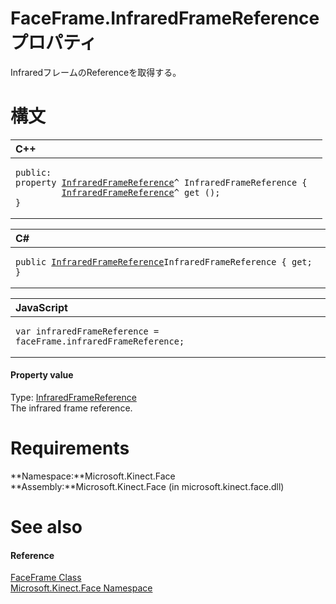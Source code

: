 FaceFrame.InfraredFrameReference プロパティ  
=========================================  

InfraredフレームのReferenceを取得する。
<span id="syntaxSection"></span>

構文
======  

<table>
<colgroup>
<col width="100%" />
</colgroup>
<thead>
<tr class="header">
<th align="left">C++</th>
</tr>
</thead>
<tbody>
<tr class="odd">
<td align="left"><pre><code>public:  
property <a href="../../../Kinect/InfraredFrameReference_Class.md">InfraredFrameReference</a>^ InfraredFrameReference {  
         <a href="../../../Kinect/InfraredFrameReference_Class.md">InfraredFrameReference</a>^ get ();  
}</code></pre></td>
</tr>
</tbody>
</table>

<table>
<colgroup>
<col width="100%" />
</colgroup>
<thead>
<tr class="header">
<th align="left">C#</th>
</tr>
</thead>
<tbody>
<tr class="odd">
<td align="left"><pre><code>public <a href="../../../Kinect/InfraredFrameReference_Class.md">InfraredFrameReference</a>InfraredFrameReference { get; }</code></pre></td>
</tr>
</tbody>
</table>

<table>
<colgroup>
<col width="100%" />
</colgroup>
<thead>
<tr class="header">
<th align="left">JavaScript</th>
</tr>
</thead>
<tbody>
<tr class="odd">
<td align="left"><pre><code>var infraredFrameReference = faceFrame.infraredFrameReference;</code></pre></td>
</tr>
</tbody>
</table>

<span id="ID4ER"></span>
#### Property value  

Type: [InfraredFrameReference](../../../Kinect/InfraredFrameReference_Class.md)  
The infrared frame reference.  

<span id="requirements"></span>

Requirements  
============  

**Namespace:**Microsoft.Kinect.Face  
**Assembly:**Microsoft.Kinect.Face (in microsoft.kinect.face.dll)  

<span id="ID4ECB"></span>

See also  
========  

<span id="ID4EEB"></span>
#### Reference  

[FaceFrame Class](../../FaceFrame_Class.md)  
 [Microsoft.Kinect.Face Namespace](../../../Kinect.Face.md)  



<!--Please do not edit the data in the comment block below.-->
<!--
TOCTitle : InfraredFrameReference Property
RLTitle : FaceFrame.InfraredFrameReference Property
KeywordK : InfraredFrameReference property
KeywordK : FaceFrame.InfraredFrameReference property
KeywordF : Microsoft.Kinect.Face.FaceFrame.InfraredFrameReference
KeywordF : FaceFrame.InfraredFrameReference
KeywordF : InfraredFrameReference
KeywordF : Microsoft.Kinect.Face.FaceFrame.InfraredFrameReference
KeywordA : P:Microsoft.Kinect.Face.FaceFrame.InfraredFrameReference
AssetID : P:Microsoft.Kinect.Face.FaceFrame.InfraredFrameReference
Locale : en-us
CommunityContent : 1
APIType : Managed
APILocation : microsoft.kinect.face.dll
APIName : Microsoft.Kinect.Face.FaceFrame.InfraredFrameReference
TargetOS : Windows
TopicType : kbSyntax
DevLang : VB
DevLang : CSharp
DevLang : JavaScript
DevLang : C++
DocSet : K4Wv2
ProjType : K4Wv2Proj
Technology : Kinect for Windows
Product : Kinect for Windows SDK v2
productversion : 20
-->
